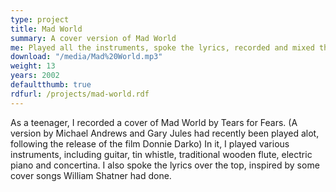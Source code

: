 ```yaml
---
type: project
title: Mad World
summary: A cover version of Mad World
me: Played all the instruments, spoke the lyrics, recorded and mixed the audio.
download: "/media/Mad%20World.mp3"
weight: 13
years: 2002
defaultthumb: true
rdfurl: /projects/mad-world.rdf
---
```


As a teenager, I recorded a cover of Mad World by Tears for Fears.  (A version by Michael Andrews and Gary Jules had recently been played alot, following the release of the film Donnie Darko)  In it, I played various instruments, including guitar, tin whistle, traditional wooden flute, electric piano and concertina.  I also spoke the lyrics over the top, inspired by some cover songs William Shatner had done.
